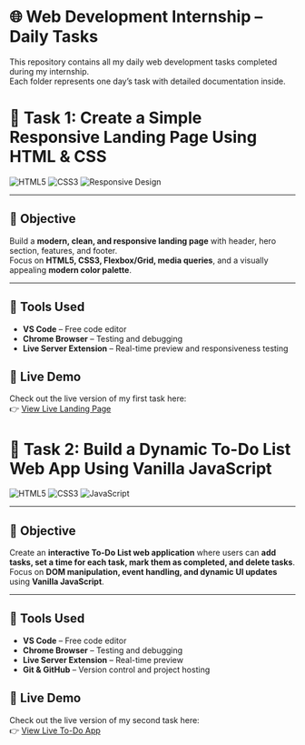# 🌐 Web Development Internship – Daily Tasks

This repository contains all my daily web development tasks completed during my internship.  
Each folder represents one day’s task with detailed documentation inside.

# 📝 Task 1: Create a Simple Responsive Landing Page Using HTML & CSS

![HTML5](https://img.shields.io/badge/HTML5-E34F26?style=for-the-badge&logo=html5&logoColor=white)
![CSS3](https://img.shields.io/badge/CSS3-1572B6?style=for-the-badge&logo=css3&logoColor=white)
![Responsive Design](https://img.shields.io/badge/Responsive-Design-green?style=for-the-badge)

---

## 🎯 Objective
Build a **modern, clean, and responsive landing page** with header, hero section, features, and footer.  
Focus on **HTML5, CSS3, Flexbox/Grid, media queries**, and a visually appealing **modern color palette**.

---

## 🔧 Tools Used
- **VS Code** – Free code editor  
- **Chrome Browser** – Testing and debugging  
- **Live Server Extension** – Real-time preview and responsiveness testing  

## 🚀 Live Demo
Check out the live version of my first task here:  
👉 [View Live Landing Page](https://22-09-2025-green.vercel.app)


# 📝 Task 2: Build a Dynamic To-Do List Web App Using Vanilla JavaScript

![HTML5](https://img.shields.io/badge/HTML5-E34F26?style=for-the-badge&logo=html5&logoColor=white)
![CSS3](https://img.shields.io/badge/CSS3-1572B6?style=for-the-badge&logo=css3&logoColor=white)
![JavaScript](https://img.shields.io/badge/JavaScript-ES6%2B-F7DF1E?style=for-the-badge&logo=javascript&logoColor=black)

---

## 🎯 Objective
Create an **interactive To-Do List web application** where users can **add tasks, set a time for each task, mark them as completed, and delete tasks**.  
Focus on **DOM manipulation, event handling, and dynamic UI updates** using **Vanilla JavaScript**.

---

## 🔧 Tools Used
- **VS Code** – Free code editor  
- **Chrome Browser** – Testing and debugging  
- **Live Server Extension** – Real-time preview  
- **Git & GitHub** – Version control and project hosting  

## 🚀 Live Demo
Check out the live version of my second task here:  
👉 [View Live To-Do App](https://23-09-2025-green.vercel.app)


